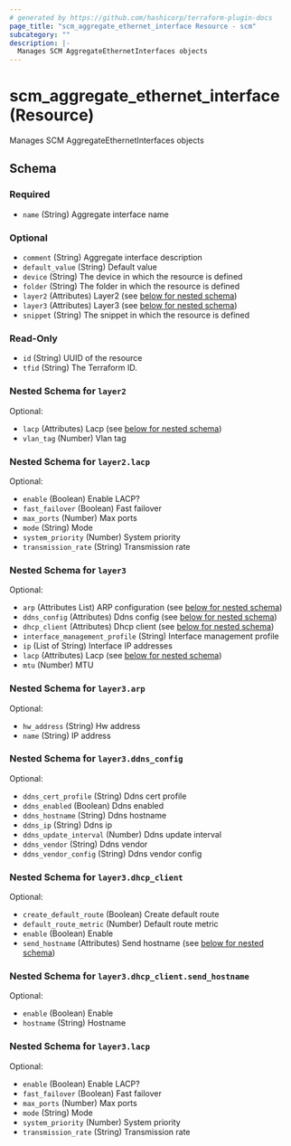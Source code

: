 ```yaml
---
# generated by https://github.com/hashicorp/terraform-plugin-docs
page_title: "scm_aggregate_ethernet_interface Resource - scm"
subcategory: ""
description: |-
  Manages SCM AggregateEthernetInterfaces objects
---
```


# scm_aggregate_ethernet_interface (Resource)

Manages SCM AggregateEthernetInterfaces objects



<!-- schema generated by tfplugindocs -->
## Schema

### Required

- `name` (String) Aggregate interface name

### Optional

- `comment` (String) Aggregate interface description
- `default_value` (String) Default value
- `device` (String) The device in which the resource is defined
- `folder` (String) The folder in which the resource is defined
- `layer2` (Attributes) Layer2 (see [below for nested schema](#nestedatt--layer2))
- `layer3` (Attributes) Layer3 (see [below for nested schema](#nestedatt--layer3))
- `snippet` (String) The snippet in which the resource is defined

### Read-Only

- `id` (String) UUID of the resource
- `tfid` (String) The Terraform ID.

<a id="nestedatt--layer2"></a>
### Nested Schema for `layer2`

Optional:

- `lacp` (Attributes) Lacp (see [below for nested schema](#nestedatt--layer2--lacp))
- `vlan_tag` (Number) Vlan tag

<a id="nestedatt--layer2--lacp"></a>
### Nested Schema for `layer2.lacp`

Optional:

- `enable` (Boolean) Enable LACP?
- `fast_failover` (Boolean) Fast failover
- `max_ports` (Number) Max ports
- `mode` (String) Mode
- `system_priority` (Number) System priority
- `transmission_rate` (String) Transmission rate



<a id="nestedatt--layer3"></a>
### Nested Schema for `layer3`

Optional:

- `arp` (Attributes List) ARP configuration (see [below for nested schema](#nestedatt--layer3--arp))
- `ddns_config` (Attributes) Ddns config (see [below for nested schema](#nestedatt--layer3--ddns_config))
- `dhcp_client` (Attributes) Dhcp client (see [below for nested schema](#nestedatt--layer3--dhcp_client))
- `interface_management_profile` (String) Interface management profile
- `ip` (List of String) Interface IP addresses
- `lacp` (Attributes) Lacp (see [below for nested schema](#nestedatt--layer3--lacp))
- `mtu` (Number) MTU

<a id="nestedatt--layer3--arp"></a>
### Nested Schema for `layer3.arp`

Optional:

- `hw_address` (String) Hw address
- `name` (String) IP address


<a id="nestedatt--layer3--ddns_config"></a>
### Nested Schema for `layer3.ddns_config`

Optional:

- `ddns_cert_profile` (String) Ddns cert profile
- `ddns_enabled` (Boolean) Ddns enabled
- `ddns_hostname` (String) Ddns hostname
- `ddns_ip` (String) Ddns ip
- `ddns_update_interval` (Number) Ddns update interval
- `ddns_vendor` (String) Ddns vendor
- `ddns_vendor_config` (String) Ddns vendor config


<a id="nestedatt--layer3--dhcp_client"></a>
### Nested Schema for `layer3.dhcp_client`

Optional:

- `create_default_route` (Boolean) Create default route
- `default_route_metric` (Number) Default route metric
- `enable` (Boolean) Enable
- `send_hostname` (Attributes) Send hostname (see [below for nested schema](#nestedatt--layer3--dhcp_client--send_hostname))

<a id="nestedatt--layer3--dhcp_client--send_hostname"></a>
### Nested Schema for `layer3.dhcp_client.send_hostname`

Optional:

- `enable` (Boolean) Enable
- `hostname` (String) Hostname



<a id="nestedatt--layer3--lacp"></a>
### Nested Schema for `layer3.lacp`

Optional:

- `enable` (Boolean) Enable LACP?
- `fast_failover` (Boolean) Fast failover
- `max_ports` (Number) Max ports
- `mode` (String) Mode
- `system_priority` (Number) System priority
- `transmission_rate` (String) Transmission rate
